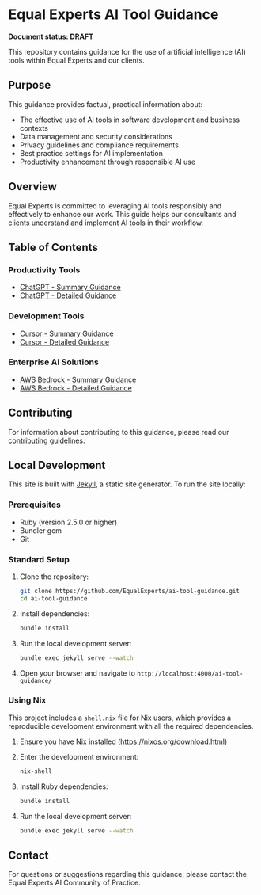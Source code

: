 # Equal Experts AI Tool Guidance

**Document status: DRAFT**

This repository contains guidance for the use of artificial intelligence (AI) tools within Equal Experts and our clients.

## Purpose

This guidance provides factual, practical information about:
- The effective use of AI tools in software development and business contexts
- Data management and security considerations
- Privacy guidelines and compliance requirements
- Best practice settings for AI implementation
- Productivity enhancement through responsible AI use

## Overview

Equal Experts is committed to leveraging AI tools responsibly and effectively to enhance our work. This guide helps our consultants and clients understand and implement AI tools in their workflow.

## Table of Contents

### Productivity Tools
- [ChatGPT - Summary Guidance](tool-guidance/chat-gpt-summary.md)
- [ChatGPT - Detailed Guidance](tool-guidance/chat-gpt-detailed.md)

### Development Tools
- [Cursor - Summary Guidance](tool-guidance/cursor-summary.md)
- [Cursor - Detailed Guidance](tool-guidance/cursor-detailed.md)

### Enterprise AI Solutions
- [AWS Bedrock - Summary Guidance](tool-guidance/aws-bedrock-summary.md)
- [AWS Bedrock - Detailed Guidance](tool-guidance/aws-bedrock-detailed-todd.md)

## Contributing

For information about contributing to this guidance, please read our [contributing guidelines](contributing.md).

## Local Development

This site is built with [Jekyll](https://jekyllrb.com/), a static site generator. To run the site locally:

### Prerequisites

- Ruby (version 2.5.0 or higher)
- Bundler gem
- Git

### Standard Setup

1. Clone the repository:
   ```bash
   git clone https://github.com/EqualExperts/ai-tool-guidance.git
   cd ai-tool-guidance
   ```

2. Install dependencies:
   ```bash
   bundle install
   ```

3. Run the local development server:
   ```bash
   bundle exec jekyll serve --watch
   ```

4. Open your browser and navigate to `http://localhost:4000/ai-tool-guidance/`

### Using Nix

This project includes a `shell.nix` file for Nix users, which provides a reproducible development environment with all the required dependencies.

1. Ensure you have Nix installed (https://nixos.org/download.html)

2. Enter the development environment:
   ```bash
   nix-shell
   ```

3. Install Ruby dependencies:
   ```bash
   bundle install
   ```

4. Run the local development server:
   ```bash
   bundle exec jekyll serve --watch
   ```

## Contact

For questions or suggestions regarding this guidance, please contact the Equal Experts AI Community of Practice.
